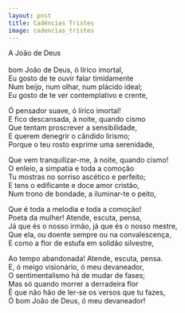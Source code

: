 ```yaml
---
layout: post
title: Cadências Tristes
image: cadencias_tristes
---
```

A João de Deus
<br/><br/>
<span class="caps" alt="Ó"></span> bom João de Deus, ó lírico imortal,  
Eu gosto de te ouvir falar timidamente  
Num beijo, num olhar, num plácido ideal;  
Eu gosto de te ver contemplativo e crente,  

Ó pensador suave, ó lírico imortal!  
E fico descansada, à noite, quando cismo  
Que tentam proscrever a sensibilidade,  
E querem denegrir o cândido lirismo;  
Porque o teu rosto exprime uma serenidade,  

Que vem tranquilizar-me, à noite, quando cismo!  
O enleio, a simpatia e toda a comoção  
Tu mostras no sorriso ascético e perfeito;  
E tens o edificante e doce amor cristão,  
Num trono de bondade, a iluminar-te o peito,  

Que é toda a melodia e toda a comoção!  
Poeta da mulher! Atende, escuta, pensa,  
Já que és o nosso irmão, já que és o nosso mestre,  
Que ela, ou doente sempre ou na convalescença,  
E como a flor de estufa em solidão silvestre,  

Ao tempo abandonada! Atende, escuta, pensa.  
E, ó meigo visionário, ó meu devaneador,  
O sentimentalismo há de mudar de fases;  
Mas só quando morrer a derradeira flor  
Ê que não hão de ler-se os versos que tu fazes,  
Ó bom João de Deus, ó meu devaneador!  